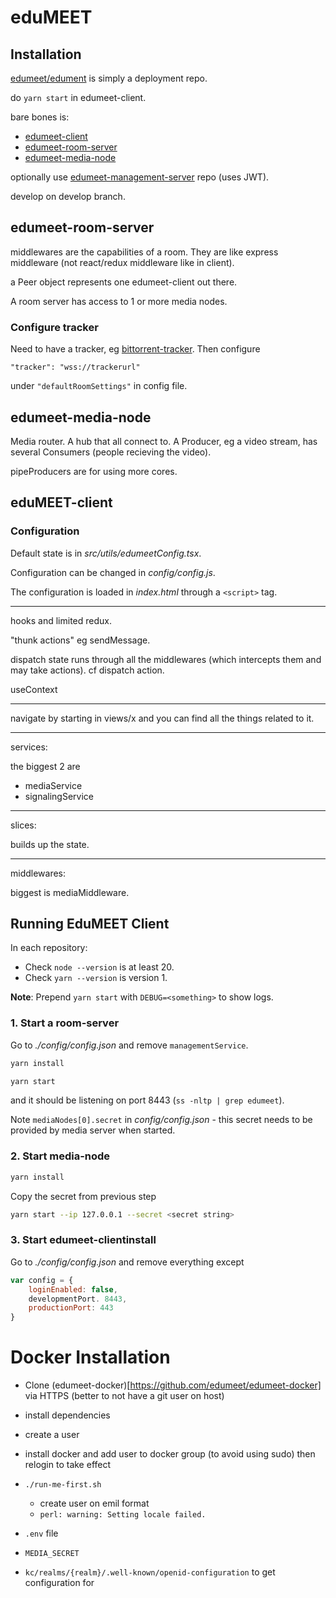 # eduMEET

## Installation

[edumeet/edument](https://github.com/edumeet/edumeet) is simply a deployment repo.

do `yarn start` in edumeet-client.

bare bones is:

- [edumeet-client](https://github.com/edumeet/edumeet-client)
- [edumeet-room-server](https://github.com/edumeet/edumeet-room-server/)
- [edumeet-media-node](https://github.com/edumeet/edumeet-media-node)

optionally use [edumeet-management-server](https://github.com/edumeet/edumeet-management-server) repo (uses JWT).

develop on develop branch.

## edumeet-room-server

middlewares are the capabilities of a room. They are like express middleware (not react/redux middleware like in client).

a Peer object represents one edumeet-client out there.

A room server has access to 1 or more media nodes.

### Configure tracker

Need to have a tracker, eg [bittorrent-tracker](https://github.com/webtorrent/bittorrent-tracker).
Then configure

```
"tracker": "wss://trackerurl"
```

under `"defaultRoomSettings"` in config file.

## edumeet-media-node

Media router. A hub that all connect to. A Producer, eg a video stream, has several Consumers (people recieving the video).

pipeProducers are for using more cores.

## eduMEET-client

### Configuration

Default state is in *src/utils/edumeetConfig.tsx*.

Configuration can be changed in *config/config.js*.

The configuration is loaded in *index.html* through a `<script>` tag.

---

hooks and limited redux.

"thunk actions" eg sendMessage.

dispatch state runs through all the middlewares (which intercepts them and may take actions). cf dispatch action.

useContext

---

navigate by starting in views/x and you can find all the things related to it.

---

services:

the biggest 2 are

- mediaService
- signalingService

---

slices:

builds up the state.

---

middlewares:

biggest is mediaMiddleware.

## Running EduMEET Client

In each repository:

- Check `node --version` is at least 20.
- Check `yarn --version` is version 1.

**Note**: Prepend `yarn start` with `DEBUG=<something>` to show logs.

### 1. Start a room-server

Go to _./config/config.json_ and remove `managementService`.

```bash
yarn install
```

```bash
yarn start
```

and it should be listening on port 8443 (`ss -nltp | grep edumeet`).

Note `mediaNodes[0].secret` in _config/config.json_ - this secret needs to be provided by media server when started.

### 2. Start media-node

```bash
yarn install
```

Copy the secret from previous step

```bash
yarn start --ip 127.0.0.1 --secret <secret string>
```

### 3. Start edumeet-clientinstall

Go to _./config/config.json_ and remove everything except

```js
var config = {
    loginEnabled: false,
    developmentPort. 8443,
    productionPort: 443
}
```

# Docker Installation

- Clone (edumeet-docker)[https://github.com/edumeet/edumeet-docker] via HTTPS (better to not have a git user on host)
- install dependencies
- create a user
- install docker and add user to docker group (to avoid using sudo) then relogin to take effect
- `./run-me-first.sh`
    - create user on emil format
    - `perl: warning: Setting locale failed.`
- `.env` file
- `MEDIA_SECRET`

- `kc/realms/{realm}/.well-known/openid-configuration` to get configuration for 
